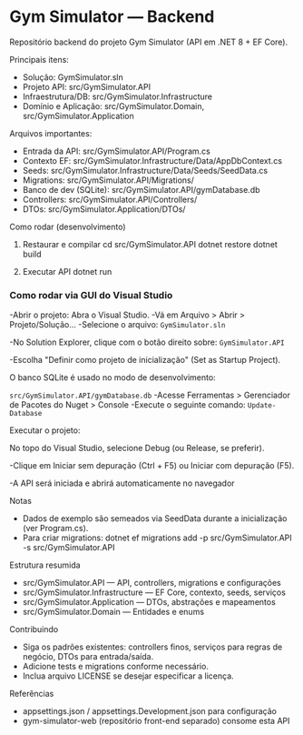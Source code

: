 # Gym Simulator — Backend

Repositório backend do projeto Gym Simulator (API em .NET 8 + EF Core).

Principais itens:
- Solução: GymSimulator.sln
- Projeto API: src/GymSimulator.API
- Infraestrutura/DB: src/GymSimulator.Infrastructure
- Domínio e Aplicação: src/GymSimulator.Domain, src/GymSimulator.Application

Arquivos importantes:
- Entrada da API: src/GymSimulator.API/Program.cs
- Contexto EF: src/GymSimulator.Infrastructure/Data/AppDbContext.cs
- Seeds: src/GymSimulator.Infrastructure/Data/Seeds/SeedData.cs
- Migrations: src/GymSimulator.API/Migrations/
- Banco de dev (SQLite): src/GymSimulator.API/gymDatabase.db
- Controllers: src/GymSimulator.API/Controllers/
- DTOs: src/GymSimulator.Application/DTOs/

Como rodar (desenvolvimento)
1. Restaurar e compilar
    cd src/GymSimulator.API
    dotnet restore
    dotnet build

2. Executar API
    dotnet run

### Como rodar via GUI do Visual Studio

-Abrir o projeto: Abra o Visual Studio.
-Vá em Arquivo > Abrir > Projeto/Solução...
-Selecione o arquivo:
```GymSimulator.sln```

-No Solution Explorer, clique com o botão direito sobre:
```GymSimulator.API```

-Escolha "Definir como projeto de inicialização" (Set as Startup Project).

O banco SQLite é usado no modo de desenvolvimento:

```src/GymSimulator.API/gymDatabase.db```
-Acesse Ferramentas > Gerenciador de Pacotes do Nuget > Console
-Execute o seguinte comando:
```Update-Database```

Executar o projeto:

No topo do Visual Studio, selecione Debug (ou Release, se preferir).

-Clique em Iniciar sem depuração (Ctrl + F5) ou Iniciar com depuração (F5).

-A API será iniciada e abrirá automaticamente no navegador

Notas
- Dados de exemplo são semeados via SeedData durante a inicialização (ver Program.cs).
- Para criar migrations: dotnet ef migrations add <Nome> -p src/GymSimulator.API -s src/GymSimulator.API

Estrutura resumida
- src/GymSimulator.API — API, controllers, migrations e configurações
- src/GymSimulator.Infrastructure — EF Core, contexto, seeds, serviços
- src/GymSimulator.Application — DTOs, abstrações e mapeamentos
- src/GymSimulator.Domain — Entidades e enums

Contribuindo
- Siga os padrões existentes: controllers finos, serviços para regras de negócio, DTOs para entrada/saída.
- Adicione tests e migrations conforme necessário.
- Inclua arquivo LICENSE se desejar especificar a licença.

Referências
- appsettings.json / appsettings.Development.json para configuração
- gym-simulator-web (repositório front-end separado) consome esta API
